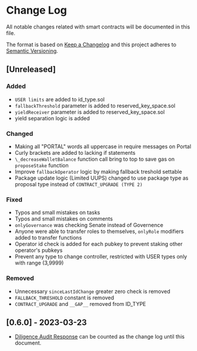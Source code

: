 # Change Log

All notable changes related with smart contracts will be documented in this file.

The format is based on [Keep a Changelog](http://keepachangelog.com/)
and this project adheres to [Semantic Versioning](http://semver.org/).

## [Unreleased]

### Added

- `USER limits` are added to id_type.sol
- `fallbackThreshold` parameter is added to reserved_key_space.sol
- `yieldReceiver` parameter is added to reserved_key_space.sol
- yield separation logic is added

### Changed

- Making all "PORTAL" words all uppercase in require messages on Portal
- Curly brackets are added to lacking if statements
- `\_decreaseWalletBalance` function call bring to top to save gas on `proposeStake` function
- Improve `fallbackOperator` logic by making fallback treshold settable
- Package update logic (Limited UUPS) changed to use package type as proposal type instead of `CONTRACT_UPGRADE (TYPE 2)`

### Fixed

- Typos and small mistakes on tasks
- Typos and small mistakes on comments
- `onlyGovernance` was checking Senate instead of Governence
- Anyone were able to transfer roles to themselves, `onlyRole` modifiers added to transfer functions
- Operator id check is added for each pubkey to prevent staking other operator's pubkeys
- Prevent any type to change controller, restricted with USER types only with range (3,9999)

### Removed

- Unnecessary `sinceLastIdChange` greater zero check is removed
- `FALLBACK_THRESHOLD` constant is removed
- `CONTRACT_UPGRADE` and `__GAP__` removed from ID_TYPE

## [0.6.0] - 2023-03-23

- [Diligence Audit Response](audits/external/Diligence/2023-03-Diligence-Audit-Response) can be counted as the change log until this document.
